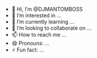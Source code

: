 - 👋 Hi, I’m @DJMANTOMBOSS
- 👀 I’m interested in ...
- 🌱 I’m currently learning ...
- 💞️ I’m looking to collaborate on ...
- 📫 How to reach me ...
- 😄 Pronouns: ...
- ⚡ Fun fact: ...

<!---
DJMANTOMBOSS/DJMANTOMBOSS is a ✨ special ✨ repository because its `README.md` (this file) appears on your GitHub profile.
You can click the Preview link to take a look at your changes.
--->
